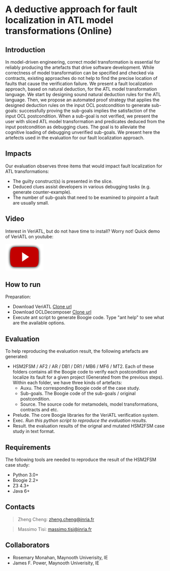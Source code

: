 A deductive approach for fault localization in ATL model transformations (Online)
=======

Introduction
------
In model-driven engineering, correct model transformation is essential for reliably producing the artefacts that drive software development. While correctness of model transformation can be specified and checked via contracts, existing approaches do not help to find the precise location of faults that cause the verification failure. We present a fault localization approach, based on natural deduction, for the ATL model transformation language. We start by designing sound natural deduction rules for the ATL language. Then, we propose an automated proof strategy that applies the designed deduction rules on the input OCL postcondition to generate sub-goals: successfully proving the sub-goals implies the satisfaction of the input OCL postcondition. When a sub-goal is not verified, we present the user with sliced ATL model transformation and predicates deduced from the input postcondition as debugging clues. The goal is to alleviate the cognitive loading of debugging unverified sub-goals. We present here the artefects used in the evaluation for our fault localization approach.

Impacts
------
Our evaluation observes three items that would impact fault localization for ATL transformations:
* The guilty construct(s) is presented in the slice. 
* Deduced clues assist developers in various debugging tasks (e.g. generate counter-example). 
* The number of sub-goals that need to be examined to pinpoint a fault are usually small.

Video
------
Interest in VeriATL, but do not have time to install? Worry not! Quick demo of VeriATL on youtube: 

[![Click to watch](/img/play.png)](https://youtu.be/rUPLvDHEXiY)

How to run
------
Preparation:
* Download VeriATL [Clone url](https://github.com/veriatl/Compiler.VeriATL.git)
* Download OCLDecomposer [Clone url](https://github.com/veriatl/genTool.git)
* Execute ant script to generate Boogie code. Type "ant help" to see what are the available options.



Evaluation
------
To help reproducing the evaluation result, the following artefacts are generated:
* HSM2FSM / AF2 / AR / DB1 / DR1 / MB6 / MF6 / MT2. Each of these folders contains all the Boogie code to verify each postcondition and localize its fault for a given project (Generated from the previous steps). Within each folder, we have three kinds of artefacts:
  * Auxu. The corresponding Boogie code of the case study.
  * Sub-goals. The Boogie code of the sub-goals / original postcondition.
  * Source. The source code for metamodels, model transformations, contracts and etc.
* Prelude. The core Boogie libraries for the VeriATL verification system.
* Exec. *Run this python script to reproduce the evaluation results.*
* Result. the evaluation results of the orignal and mutated HSM2FSM case study in text format.


Requirements
------
The following tools are needed to reproduce the result of the HSM2FSM case study:
* Python 3.0+
* Boogie 2.2+
* Z3 4.3+
* Java 6+

Contacts
------
> Zheng Cheng: zheng.cheng@inria.fr

> Massimo Tisi: massimo.tisi@inria.fr

Collaborators
------
* Rosemary Monahan, Maynooth Univerisity, IE
* James F. Power, Maynooth Univerisity, IE